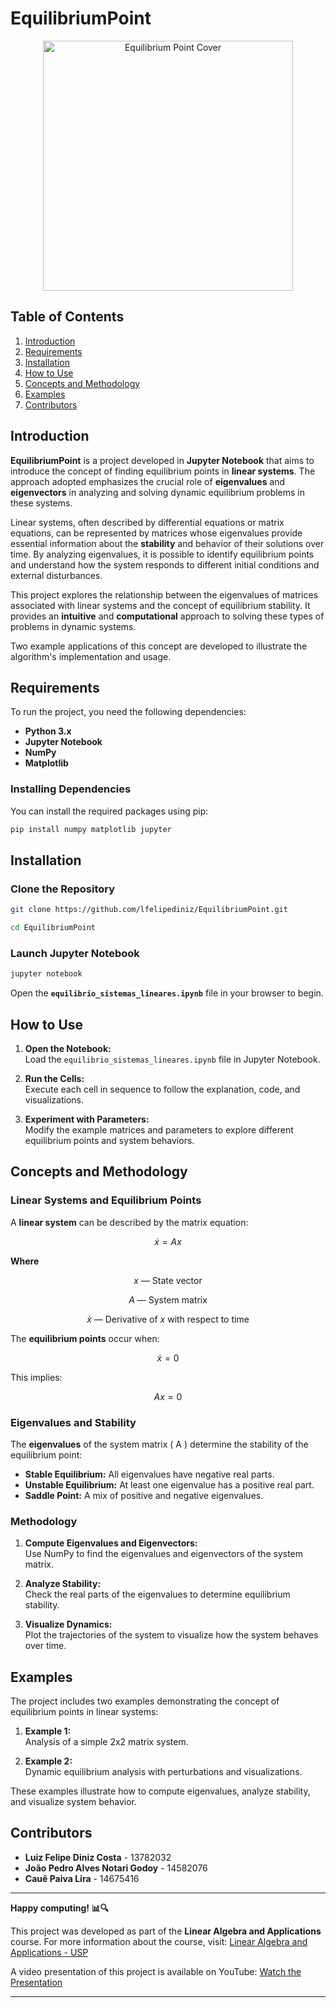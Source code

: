 # EquilibriumPoint 
<p align="center"> <img src="https://pimentanerd.com.br/wp-content/uploads/2024/10/Zootopia-2-previsao-de-data-de-lancamento-confirmacao-e-tudo.webp" alt="Equilibrium Point Cover" width="400"> </p>


## Table of Contents

1. [Introduction](#introduction)  
2. [Requirements](#requirements)  
3. [Installation](#installation)  
4. [How to Use](#how-to-use)  
5. [Concepts and Methodology](#concepts-and-methodology)  
6. [Examples](#examples)  
7. [Contributors](#contributors)  

## Introduction

**EquilibriumPoint** is a project developed in **Jupyter Notebook** that aims to introduce the concept of finding equilibrium points in **linear systems**. The approach adopted emphasizes the crucial role of **eigenvalues** and **eigenvectors** in analyzing and solving dynamic equilibrium problems in these systems.

Linear systems, often described by differential equations or matrix equations, can be represented by matrices whose eigenvalues provide essential information about the **stability** and behavior of their solutions over time. By analyzing eigenvalues, it is possible to identify equilibrium points and understand how the system responds to different initial conditions and external disturbances.

This project explores the relationship between the eigenvalues of matrices associated with linear systems and the concept of equilibrium stability. It provides an **intuitive** and **computational** approach to solving these types of problems in dynamic systems.

Two example applications of this concept are developed to illustrate the algorithm's implementation and usage.

## Requirements

To run the project, you need the following dependencies:

- **Python 3.x**  
- **Jupyter Notebook**  
- **NumPy**  
- **Matplotlib**  

### Installing Dependencies

You can install the required packages using pip:

```bash
pip install numpy matplotlib jupyter
```

## Installation

### Clone the Repository

```bash
git clone https://github.com/lfelipediniz/EquilibriumPoint.git
```

```bash
cd EquilibriumPoint
```

### Launch Jupyter Notebook

```bash
jupyter notebook
```

Open the **`equilibrio_sistemas_lineares.ipynb`** file in your browser to begin.

## How to Use

1. **Open the Notebook:**  
   Load the `equilibrio_sistemas_lineares.ipynb` file in Jupyter Notebook.

2. **Run the Cells:**  
   Execute each cell in sequence to follow the explanation, code, and visualizations.

3. **Experiment with Parameters:**  
   Modify the example matrices and parameters to explore different equilibrium points and system behaviors.

## Concepts and Methodology




### Linear Systems and Equilibrium Points

A **linear system** can be described by the matrix equation:

$$
\dot{x} = Ax
$$

**Where**

$$
x \text{ — State vector}
$$

$$
A \text{ — System matrix}
$$

$$
\dot{x} \text{ — Derivative of } x \text{ with respect to time}
$$


The **equilibrium points** occur when:

$$
\dot{x} = 0
$$

This implies:

$$
Ax = 0
$$

### Eigenvalues and Stability

The **eigenvalues** of the system matrix \( A \) determine the stability of the equilibrium point:

- **Stable Equilibrium:** All eigenvalues have negative real parts.  
- **Unstable Equilibrium:** At least one eigenvalue has a positive real part.  
- **Saddle Point:** A mix of positive and negative eigenvalues.

### Methodology

1. **Compute Eigenvalues and Eigenvectors:**  
   Use NumPy to find the eigenvalues and eigenvectors of the system matrix.

2. **Analyze Stability:**  
   Check the real parts of the eigenvalues to determine equilibrium stability.

3. **Visualize Dynamics:**  
   Plot the trajectories of the system to visualize how the system behaves over time.

## Examples

The project includes two examples demonstrating the concept of equilibrium points in linear systems:

1. **Example 1:**  
   Analysis of a simple 2x2 matrix system.

2. **Example 2:**  
   Dynamic equilibrium analysis with perturbations and visualizations.

These examples illustrate how to compute eigenvalues, analyze stability, and visualize system behavior.

## Contributors

- **Luiz Felipe Diniz Costa** - 13782032  
- **João Pedro Alves Notari Godoy** - 14582076  
- **Cauê Paiva Lira** - 14675416  

---

**Happy computing! 📊🔍**

This project was developed as part of the **Linear Algebra and Applications** course. For more information about the course, visit: [Linear Algebra and Applications - USP](https://uspdigital.usp.br/jupiterweb/obterDisciplina?sgldis=SME0142&codcur=55041&codhab=0)

A video presentation of this project is available on YouTube: [Watch the Presentation](https://www.youtube.com/watch?v=ClzYnKqldqw)

---

